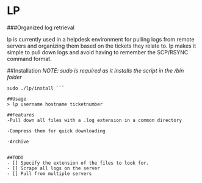 # LP
###Organized log retrieval

lp is currently used in a helpdesk environment for pulling logs from remote servers and 
organizing them based on the tickets they relate to.  lp makes it simple to pull down logs 
and avoid having to remember the SCP/RSYNC command format.  

##Installation
*NOTE: sudo is required as it installs the script in the /bin folder*
```git clone https://github.com/mrMuffins/lp .
sudo ./lp/install ```

##Usage
> lp username hostname ticketnumber

##Features
-Pull down all files with a .log extension in a common directory

-Compress them for quick downloading

-Archive


##TODO
- [] Specify the extension of the files to look for.
- [] Scrape all logs on the server
- [] Pull from multiple servers

